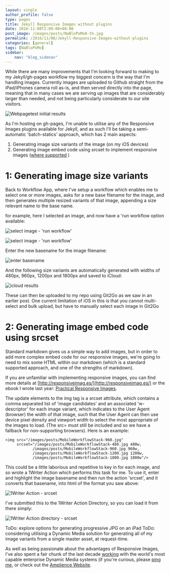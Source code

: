 ```yaml
---
layout: single
author_profile: false
type: pages
title: Jekyll Responsive Images without plugins
date: 2016-11-08T2:09:00+00:00
post_image: /images/posts/NaBloPoMo8-th.jpg
permalink: /2016/11/08/Jekyll-Responsive-Images-without-plugins
categories: [general]
tags: [NaBloPoMo]
sidebar:
    nav: "blog_sidenav"
---
```

While there are many improvements that I'm looking forward to making to my Jekyll/gh-pages workflow my biggest concern is the way that I'm handling images. Currently images are uploaded to Github straight from the iPad/iPhones camera roll as-is, and then served directly into the page, meaning that in many cases we are serving up images that are considerably larger than needed, and not being particularly considerate to our site visitors.

![Webpagetest initial results](/images/posts/NaBloPoMo8-webpagetest1.jpg)

As I'm hosting on gh-pages, I'm unable to utilise any of the Responsive Images plugins available for Jekyll, and as such I'll be taking a semi-automatic 'batch-statics' approach, which has 2 main aspects:
1) Generating image size variants of the image (on my iOS devices) 
2) Generating image embed code using srcset to implement responsive images ([where supported](http://caniuse.com/srcset/embed) )

# 1: Generating image size variants
Back to  Workflow App, where I've setup a workflow which enables me to select one or more images, asks for a new base filename for the image, and then generates multiple resized variants of that image, appending a size relevant name to the base name.

for example, here I selected an image, and now have a 'run workflow option available:

![select image - 'run workflow' ](/images/posts/NaBloPoMo8-select-image.jpg)

![select image - 'run workflow' ](/images/posts/NaBloPoMo8-run-workflow.jpg)


Enter the new basename for the image filename:

 ![enter basename](/images/posts/NaBloPoMo8-basename.jpg)

And the following size variants are automatically generated with widths of 480px, 960px, 1200px and 1800px and saved to iCloud:

![icloud results](/images/posts/NaBloPoMo8-icloud.jpg)

These can then be uploaded to my repo using Git2Go as we saw in an earlier post.
One current limitation of iOS in this is that you cannot multi-select and bulk upload, but have to manually select each image in Git2Go 


# 2: Generating image embed code using srcset
Standard markdown gives us a simple way to add images, but in order to add more complex embed code for our responsive images, we're going to need to mix some HTML within our markdown (which is a standard supported approach, and one of the strengths of markdown).

If you are unfamiliar with implementing responsive images, you can find more details at [http://responsiveimag.es/](http://responsiveimag.es/) or the ebook I wrote last year: [Practical Responsive Images](http://responsiveimag.es/).

The update elements to the img tag is a srcset attribute, which contains a comma separated list of 'image candidates' and an associated 'w-descriptor' for each image variant, which indicates to the User Agent (browser) the width of that image, such that the User Agent can then use device pixel density and viewport width to select the most appropriate of the images to load. (The src= must still be included and so we have a fallback for non-supporting browsers). Here is an example: 

```
<img src="/images/posts/MobileWorkflowStack-960.jpg" 
	 srcset="/images/posts/MobileWorkflowStack-480.jpg 480w, 
			/images/posts/MobileWorkflowStack-960.jpg 960w, 
			/images/posts/MobileWorkflowStack-1200.jpg 1200w, 
			/images/posts/MobileWorkflowStack-1800.jpg 1800w"/>
```

This could be a little laborious and repetitive to key in for each image, and so wrote a 1Writer Action which performs this task for me. To use it, enter and highlight the image basename and then run the action 'srcset', and it converts that basename, into html of the format you saw above:

![1Writer Action - srcset](/images/posts/NaBloPoMo8-srcset-action.jpg)

I've submitted this to the 1Writer Action Directory, so you can load it from there simply:

![1Writer Action directory - srcset](/images/posts/NaBloPoMo8-srcset-action-directory.jpg)



ToDo: explore options for generating progressive JPG on an iPad
ToDo: considering utilising a Dynamic Media solution for generating all of my image variants from a single master asset, at request-time. 

As well as being passionate about the advantages of Responsive Images, I've also spent a fair chunk of the last decade [working](../../work) with the world's most capable enterprise Dynamic Media systems (if you're curious, please [ping me](https://twitter.com/bseymour), or check out the [Amplience Website](http://amplience.com/products/dynamic-media/).



